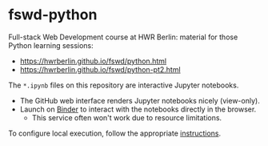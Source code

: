 # fswd-python

Full-stack Web Development course at HWR Berlin: material for those Python learning sessions:
+ <https://hwrberlin.github.io/fswd/python.html>
+ <https://hwrberlin.github.io/fswd/python-pt2.html>

The `*.ipynb` files on this repository are interactive Jupyter notebooks.

+ The GitHub web interface renders Jupyter notebooks nicely (view-only).
+ Launch on [Binder](https://mybinder.org/v2/gh/hwrberlin/fswd-python/HEAD) to interact with the notebooks directly in the browser.
  + This service often won't work due to resource limitations.

To configure local execution, follow the appropriate [instructions](https://hwrberlin.github.io/fswd/python.html#0-initial-installation-and-configuration-steps).